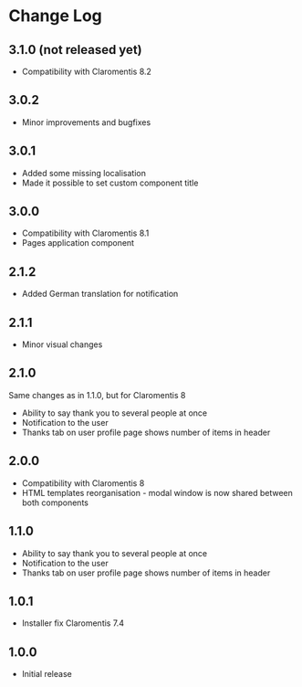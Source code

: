 # Change Log #

## 3.1.0 (not released yet) ##
* Compatibility with Claromentis 8.2

## 3.0.2 ##
* Minor improvements and bugfixes

## 3.0.1 ##
* Added some missing localisation
* Made it possible to set custom component title

## 3.0.0 ##
* Compatibility with Claromentis 8.1
* Pages application component

## 2.1.2 ##
* Added German translation for notification

## 2.1.1 ##
* Minor visual changes

## 2.1.0 ##
Same changes as in 1.1.0, but for Claromentis 8
* Ability to say thank you to several people at once
* Notification to the user
* Thanks tab on user profile page shows number of items in header

## 2.0.0 ##
* Compatibility with Claromentis 8
* HTML templates reorganisation - modal window is now shared between both components

## 1.1.0 ##
* Ability to say thank you to several people at once
* Notification to the user
* Thanks tab on user profile page shows number of items in header

## 1.0.1 ##
* Installer fix Claromentis 7.4

## 1.0.0 ##
* Initial release
